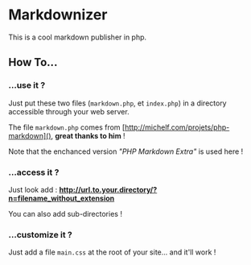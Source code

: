 Markdownizer
============

This is a cool markdown publisher in php.

How To...
---------

### ...use it ?

Just put these two files (`markdown.php`,  et `index.php`) in a directory accessible through your web server.

The file `markdown.php` comes from [http://michelf.com/projets/php-markdown](), __great thanks to him__ !

Note that the enchanced version _"PHP Markdown Extra"_ is used here !

### ...access it ?

Just look add : __http://url.to.your.directory/?n=filename_without_extension__

You can also add sub-directories !

### ...customize it ?

Just add a file `main.css` at the root of your site... and it'll work !
